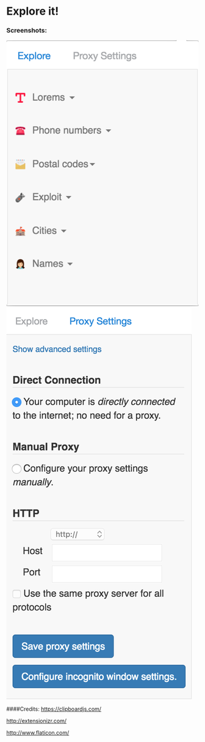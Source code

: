 # Explore it!

### Screenshots:
![screen1]
![screen2]

[screen1]: https://github.com/ludeknovy/explore_it/blob/master/screenshot/explore.png "Screenshot 1"
[screen2]: https://github.com/ludeknovy/explore_it/blob/master/screenshot/proxy.png "Screenshot 2"

####Credits:
https://clipboardjs.com/

http://extensionizr.com/

http://www.flaticon.com/
